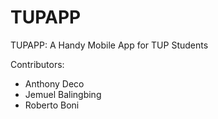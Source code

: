 # TUPAPP
TUPAPP: A Handy Mobile App for TUP Students

Contributors:
- Anthony Deco
- Jemuel Balingbing
- Roberto Boni